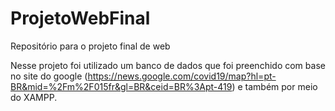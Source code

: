# ProjetoWebFinal
Repositório para o projeto final de web

Nesse projeto foi utilizado um banco de dados que foi preenchido com base no site do google (https://news.google.com/covid19/map?hl=pt-BR&mid=%2Fm%2F015fr&gl=BR&ceid=BR%3Apt-419) e também por meio do XAMPP.
